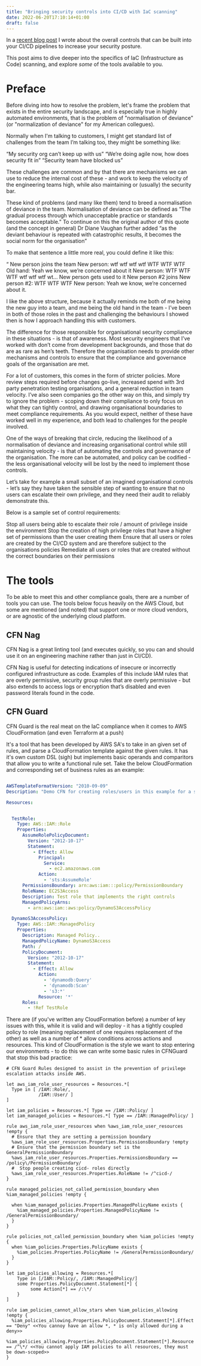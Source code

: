```yaml
---
title: "Bringing security controls into CI/CD with IaC scanning"
date: 2022-06-20T17:10:14+01:00
draft: false
---
```


In a [recent blog post](/secure-ci-cd-pipelines/) I wrote about the overall controls that can be built into your CI/CD pipelines to increase your security posture.
 
This post aims to dive deeper into the specifics of IaC (Infrastructure as Code) scanning, and explore *some* of the tools available to you.
 
# Preface
 
Before diving into how to resolve the problem, let's frame the problem that exists in the entire security landscape, and is especially true in highly automated environments, that is the problem of "normalisation of deviance" (or "normalization of deviance" for my American collegues).
 
Normally when I'm talking to customers, I might get standard list of challenges from the team I’m talking too, they might be something like: 

“My security org can’t keep up with us”
“We’re doing agile now, how does security fit in”
“Security team have blocked us”

These challenges are common and by that there are mechanisms we can use to reduce the internal cost of these - and work to keep the velocity of the engineering teams high, while also maintaining or (usually) the security bar.

These kind of problems (and many like them) tend to breed a normalisation of deviance in the team.  Normalisation of deviance can be defined as “The gradual process through which unacceptable practice or standards becomes acceptable.”  To continue on this the original author of this quote (and the concept in general) Dr Diane Vaughan further added “as the deviant behaviour is repeated with catastrophic results, it becomes the social norm for the organisation” 

To make that sentence a little more real, you could define it like this:

“
New person joins the team
New person: wtf wtf wtf wtf WTF WTF WTF
Old hand: Yeah we know, we’re concerned about it
New person: WTF WTF WTF wtf wtf wtf wt…
New person gets used to it
New person #2 joins
New person #2: WTF WTF WTF
New person: Yeah we know, we’re concerned about it.

I like the above structure, because it actually reminds me both of me being the new guy into a team, and me being the old hand in the team - I’ve been in both of those roles in the past and challenging the behaviours I showed then is how I approach handling this with customers.

The difference for those responsible for organisational security compliance in these situations - is that of awareness. Most security engineers that I’ve worked with don’t come from development backgrounds, and those that do are as rare as hen’s teeth.  Therefore the organisation needs to provide other mechanisms and controls to ensure that the compliance and governance goals of the organisation are met.

For a lot of customers, this comes in the form of stricter policies.  More review steps required before changes go-live, increased spend with 3rd party penetration testing organisations, and a general reduction in team velocity.  I’ve also seen companies go the other way on this, and simply try to ignore the problem - scoping down their compliance to only focus on what they can tightly control, and drawing organisational boundaries to meet compliance requirements.   As you would expect, neither of these have worked well in my experience, and both lead to challenges for the people involved.

One of the ways of breaking that circle, reducing the likelihood of a normalisation of deviance and increasing organisational control while still maintaining velocity - is that of automating the controls and governance of the organisation.  The more can be automated, and policy can be codified - the less organisational velocity will be lost by the need to implement those controls.

Let’s take for example a small subset of an imagined organisational controls - let’s say they have taken the sensible step of wanting to ensure that no users can escalate their own privilege, and they need their audit to reliably demonstrate this.

Below is a sample set of control requirements:

Stop all users being able to escalate their role / amount of privilege inside the environment
Stop the creation of high privilege roles that have a higher set of permissions than the user creating them
Ensure that all users or roles are created by the CI/CD system and are therefore subject to the organisations policies
Remediate all users or roles that are created without the correct boundaries on their permissions

# The tools

To be able to meet this and other compliance goals, there are a number of tools you can use.  The tools below focus heavily on the AWS Cloud, but some are mentioned (and noted) that support one or more cloud vendors, or are agnostic of the underlying cloud platform.

## CFN Nag

CFN Nag is a great linting tool (and executes quickly, so you can and should use it on an engineering machine rather than just in CI/CD).

CFN Nag is useful for detecting indications of insecure or incorrectly configured infrastructure as code.  Examples of this include IAM rules that are overly permissive, security group rules that are overly permissive - but also extends to access logs or encryption that’s disabled and even password literals found in the code.

## CFN Guard

CFN Guard is the real meat on the IaC compliance when it comes to AWS CloudFormation (and even Terraform at a push) 

It's a tool that has been developed by AWS SA's to take in an given set of rules, and parse a CloudFormation template against the given rules.  It has it's own custom DSL (sigh) but implements basic operands and comparitors that allow you to write a functional rule set.  Take the below CloudFormation and corresponding set of business rules as an example:

```yaml

AWSTemplateFormatVersion: "2010-09-09"
Description: "Demo CFN for creating roles/users in this example for a sample DynamoDB Lambda Execution"

Resources:


  TestRole:
    Type: AWS::IAM::Role
    Properties:
      AssumeRolePolicyDocument:
        Version: "2012-10-17"
        Statement:
          - Effect: Allow
            Principal:
              Service:
                - ec2.amazonaws.com
            Action:
              - 'sts:AssumeRole'
      PermissionsBoundary: arn:aws:iam:::policy/PermissionBoundary
      RoleName: EC2S3Access
      Description: Test role that implements the right controls
      ManagedPolicyArns: 
        - arn:aws:iam::aws:policy/DynamoS3AccessPolicy

  DynamoS3AccessPolicy:
    Type: AWS::IAM::ManagedPolicy
    Properties: 
      Description: Managed Policy..
      ManagedPolicyName: DynamoS3Access
      Path: /
      PolicyDocument: 
        Version: "2012-10-17"
        Statement:
          - Effect: Allow
            Action:
              - 'dynamodb:Query'
              - 'dynamodb:Scan'
              - 's3:*'
            Resource: '*'
      Roles: 
        - !Ref TestRole

```

There are (if you've written any CloudFormation before) a number of key issues with this, while it is valid and will deploy - it has a tightly coupled policy to role (meaning replacement of one requires replacement of the other) as well as a number of * allow conditions across actions and resources.  This kind of CloudFormation is the style we want to stop entering our environments - to do this we can write some basic rules in CFNGuard that stop this bad practice:

```
# CFN Guard Rules designed to assist in the prevention of privilege escalation attacks inside AWS.

let aws_iam_role_user_resources = Resources.*[
  Type in [ /IAM::Role/,
            /IAM::User/ ]
]

let iam_policies = Resources.*[ Type == /IAM::Policy/ ]
let iam_managed_policies = Resources.*[ Type == /IAM::ManagedPolicy/ ]

rule aws_iam_role_user_resources when %aws_iam_role_user_resources !empty {
  # Ensure that they are setting a permission boundary
  %aws_iam_role_user_resources.Properties.PermissionsBoundary !empty
  # Ensure that the permission boundary set is the GeneralPermissionBoundary
  %aws_iam_role_user_resources.Properties.PermissionsBoundary == /policy\/PermissionBoundary/
  #  Stop people creating cicd- roles directly
  %aws_iam_role_user_resources.Properties.RoleName != /^cicd-/
}

rule managed_policies_not_called_permission_boundary when %iam_managed_policies !empty {

  when %iam_managed_policies.Properties.ManagedPolicyName exists {
    %iam_managed_policies.Properties.ManagedPolicyName != /GeneralPermissionBoundary/
  }
}

rule policies_not_called_permission_boundary when %iam_policies !empty {
  when %iam_policies.Properties.PolicyName exists {
    %iam_policies.Properties.PolicyName != /GeneralPermissionBoundary/
  }
}

let iam_policies_allowing = Resources.*[
    Type in [/IAM::Policy/, /IAM::ManagedPolicy/]
    some Properties.PolicyDocument.Statement[*] {
         some Action[*] == /:\*/
    }
]

rule iam_policies_cannot_allow_stars when %iam_policies_allowing !empty {
  %iam_policies_allowing.Properties.PolicyDocument.Statement[*].Effect == "Deny" <<You cannoy have an allow *, * is only allowed during a deny>>
  %iam_policies_allowing.Properties.PolicyDocument.Statement[*].Resource == /^\*/ <<You cannot apply IAM policies to all resources, they must be down-scoped>>
}
```
